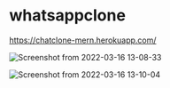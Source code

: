 # whatsappclone

https://chatclone-mern.herokuapp.com/

![Screenshot from 2022-03-16 13-08-33](https://user-images.githubusercontent.com/42464377/158540286-3d15866e-5f70-4e31-af85-a7db55ad1c66.png)

![Screenshot from 2022-03-16 13-10-04](https://user-images.githubusercontent.com/42464377/158540322-f1f3df95-8d89-490b-aecd-df9d7c04855f.png)
